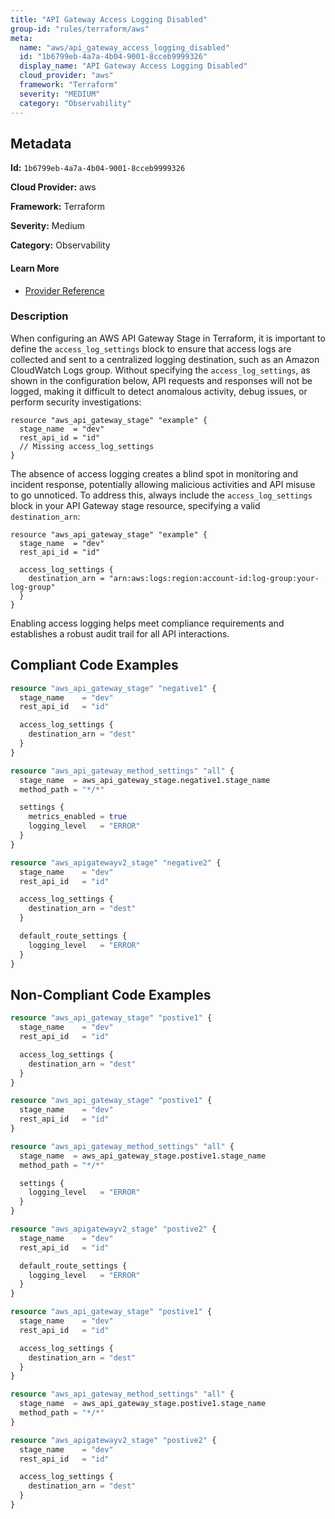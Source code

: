 ```yaml
---
title: "API Gateway Access Logging Disabled"
group-id: "rules/terraform/aws"
meta:
  name: "aws/api_gateway_access_logging_disabled"
  id: "1b6799eb-4a7a-4b04-9001-8cceb9999326"
  display_name: "API Gateway Access Logging Disabled"
  cloud_provider: "aws"
  framework: "Terraform"
  severity: "MEDIUM"
  category: "Observability"
---
```

## Metadata

**Id:** `1b6799eb-4a7a-4b04-9001-8cceb9999326`

**Cloud Provider:** aws

**Framework:** Terraform

**Severity:** Medium

**Category:** Observability

#### Learn More

 - [Provider Reference](https://registry.terraform.io/providers/hashicorp/aws/latest/docs/resources/api_gateway_stage#access_log_settings)

### Description

 When configuring an AWS API Gateway Stage in Terraform, it is important to define the `access_log_settings` block to ensure that access logs are collected and sent to a centralized logging destination, such as an Amazon CloudWatch Logs group. Without specifying the `access_log_settings`, as shown in the configuration below, API requests and responses will not be logged, making it difficult to detect anomalous activity, debug issues, or perform security investigations:

```
resource "aws_api_gateway_stage" "example" {
  stage_name  = "dev"
  rest_api_id = "id"
  // Missing access_log_settings
}
```

The absence of access logging creates a blind spot in monitoring and incident response, potentially allowing malicious activities and API misuse to go unnoticed. To address this, always include the `access_log_settings` block in your API Gateway stage resource, specifying a valid `destination_arn`:

```
resource "aws_api_gateway_stage" "example" {
  stage_name  = "dev"
  rest_api_id = "id"

  access_log_settings {
    destination_arn = "arn:aws:logs:region:account-id:log-group:your-log-group"
  }
}
```

Enabling access logging helps meet compliance requirements and establishes a robust audit trail for all API interactions.


## Compliant Code Examples
```terraform
resource "aws_api_gateway_stage" "negative1" {
  stage_name    = "dev"
  rest_api_id   = "id"

  access_log_settings {
    destination_arn = "dest"
  }
}

resource "aws_api_gateway_method_settings" "all" {
  stage_name  = aws_api_gateway_stage.negative1.stage_name
  method_path = "*/*"

  settings {
    metrics_enabled = true
    logging_level   = "ERROR"
  }
}

resource "aws_apigatewayv2_stage" "negative2" {
  stage_name    = "dev"
  rest_api_id   = "id"

  access_log_settings {
    destination_arn = "dest"
  }

  default_route_settings {
    logging_level   = "ERROR"
  }
}


```
## Non-Compliant Code Examples
```terraform
resource "aws_api_gateway_stage" "postive1" {
  stage_name    = "dev"
  rest_api_id   = "id"

  access_log_settings {
    destination_arn = "dest"
  }
}

```

```terraform
resource "aws_api_gateway_stage" "postive1" {
  stage_name    = "dev"
  rest_api_id   = "id"
}

resource "aws_api_gateway_method_settings" "all" {
  stage_name  = aws_api_gateway_stage.postive1.stage_name
  method_path = "*/*"

  settings {
    logging_level   = "ERROR"
  }
}

resource "aws_apigatewayv2_stage" "postive2" {
  stage_name    = "dev"
  rest_api_id   = "id"

  default_route_settings {
    logging_level   = "ERROR"
  }
}

```

```terraform
resource "aws_api_gateway_stage" "postive1" {
  stage_name    = "dev"
  rest_api_id   = "id"

  access_log_settings {
    destination_arn = "dest"
  }
}

resource "aws_api_gateway_method_settings" "all" {
  stage_name  = aws_api_gateway_stage.postive1.stage_name
  method_path = "*/*"
}

resource "aws_apigatewayv2_stage" "postive2" {
  stage_name    = "dev"
  rest_api_id   = "id"

  access_log_settings {
    destination_arn = "dest"
  }
}

```